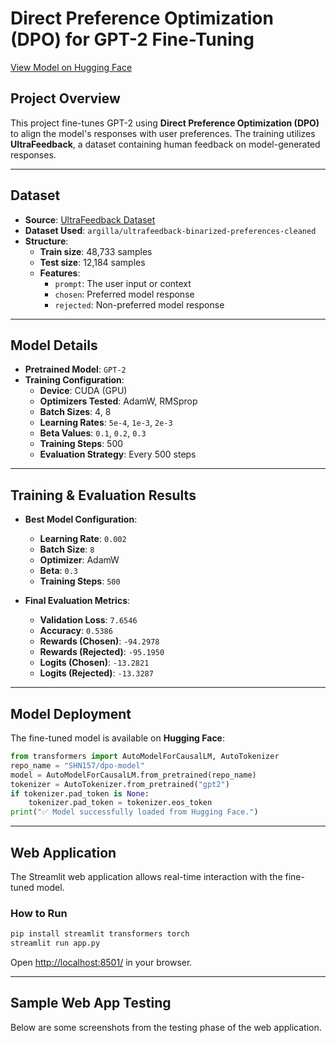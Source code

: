 
# Direct Preference Optimization (DPO) for GPT-2 Fine-Tuning

[View Model on Hugging Face](https://huggingface.co/SHN157/dpo-model)

## Project Overview
This project fine-tunes GPT-2 using **Direct Preference Optimization (DPO)** to align the model's responses with user preferences. The training utilizes **UltraFeedback**, a dataset containing human feedback on model-generated responses.

---

## Dataset
- **Source**: [UltraFeedback Dataset](https://huggingface.co/datasets/openbmb/UltraFeedback)
- **Dataset Used**: `argilla/ultrafeedback-binarized-preferences-cleaned`
- **Structure**:
  - **Train size**: 48,733 samples
  - **Test size**: 12,184 samples
  - **Features**:
    - `prompt`: The user input or context
    - `chosen`: Preferred model response
    - `rejected`: Non-preferred model response

---

## Model Details
- **Pretrained Model**: `GPT-2`
- **Training Configuration**:
  - **Device**: CUDA (GPU)
  - **Optimizers Tested**: AdamW, RMSprop
  - **Batch Sizes**: 4, 8
  - **Learning Rates**: `5e-4`, `1e-3`, `2e-3`
  - **Beta Values**: `0.1`, `0.2`, `0.3`
  - **Training Steps**: 500
  - **Evaluation Strategy**: Every 500 steps

---

## Training & Evaluation Results
- **Best Model Configuration**:
  - **Learning Rate**: `0.002`
  - **Batch Size**: `8`
  - **Optimizer**: AdamW
  - **Beta**: `0.3`
  - **Training Steps**: `500`

- **Final Evaluation Metrics**:
  - **Validation Loss**: `7.6546`
  - **Accuracy**: `0.5386`
  - **Rewards (Chosen)**: `-94.2978`
  - **Rewards (Rejected)**: `-95.1950`
  - **Logits (Chosen)**: `-13.2821`
  - **Logits (Rejected)**: `-13.3287`

---

## Model Deployment
The fine-tuned model is available on **Hugging Face**:

```python
from transformers import AutoModelForCausalLM, AutoTokenizer
repo_name = "SHN157/dpo-model"
model = AutoModelForCausalLM.from_pretrained(repo_name)
tokenizer = AutoTokenizer.from_pretrained("gpt2")
if tokenizer.pad_token is None:
    tokenizer.pad_token = tokenizer.eos_token
print("✅ Model successfully loaded from Hugging Face.")
```

---

## Web Application
The Streamlit web application allows real-time interaction with the fine-tuned model.

### How to Run
```bash
pip install streamlit transformers torch
streamlit run app.py
```
Open [http://localhost:8501/](http://localhost:8501/) in your browser.

---

## Sample Web App Testing
Below are some screenshots from the testing phase of the web application.
